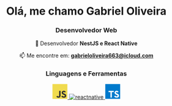 <div align="center">
<h1 align="center">Olá, me chamo Gabriel Oliveira</h1>
<h3 align="center">Desenvolvedor Web</h3>

🌱 Desenvolvedor **NestJS e React Native**

📫 Me encontre em: **gabrieloliveira663@icloud.com**


<h3 align="center">Linguagens e Ferramentas</h3>
<a href="https://developer.mozilla.org/en-US/docs/Web/JavaScript" target="_blank" rel="noreferrer"> 
  <img src="https://raw.githubusercontent.com/devicons/devicon/master/icons/javascript/javascript-original.svg" alt="javascript" width="40" height="40"/> 
</a>
<a href="https://reactnative.dev/" target="_blank" rel="noreferrer">
  <img src="https://reactnative.dev/img/header_logo.svg" alt="reactnative" width="40" height="40"/> 
</a>
  <a href="https://www.typescriptlang.org/" target="_blank" rel="noreferrer"> 
    <img src="https://raw.githubusercontent.com/devicons/devicon/master/icons/typescript/typescript-original.svg" alt="typescript" width="40" height="40"/> 
  </a>
</div>
